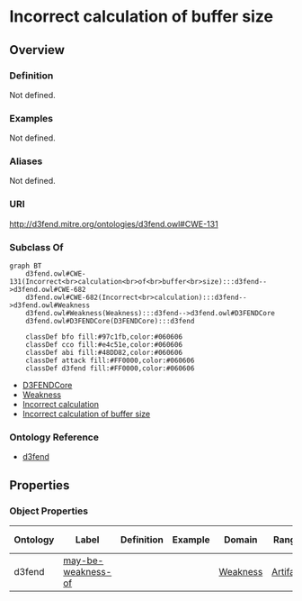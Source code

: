 # Incorrect calculation of buffer size

## Overview

### Definition
Not defined.

### Examples
Not defined.

### Aliases
Not defined.

### URI
http://d3fend.mitre.org/ontologies/d3fend.owl#CWE-131

### Subclass Of
```mermaid
graph BT
    d3fend.owl#CWE-131(Incorrect<br>calculation<br>of<br>buffer<br>size):::d3fend-->d3fend.owl#CWE-682
    d3fend.owl#CWE-682(Incorrect<br>calculation):::d3fend-->d3fend.owl#Weakness
    d3fend.owl#Weakness(Weakness):::d3fend-->d3fend.owl#D3FENDCore
    d3fend.owl#D3FENDCore(D3FENDCore):::d3fend
    
    classDef bfo fill:#97c1fb,color:#060606
    classDef cco fill:#e4c51e,color:#060606
    classDef abi fill:#48DD82,color:#060606
    classDef attack fill:#FF0000,color:#060606
    classDef d3fend fill:#FF0000,color:#060606
```

- [D3FENDCore](/docs/ontology/reference/model/D3FENDCore/D3FENDCore.md)
- [Weakness](/docs/ontology/reference/model/D3FENDCore/Weakness/Weakness.md)
- [Incorrect calculation](/docs/ontology/reference/model/D3FENDCore/Weakness/Incorrect%20calculation/Incorrect%20calculation.md)
- [Incorrect calculation of buffer size](/docs/ontology/reference/model/D3FENDCore/Weakness/Incorrect%20calculation/Incorrect%20calculation%20of%20buffer%20size/Incorrect%20calculation%20of%20buffer%20size.md)


### Ontology Reference
- [d3fend](http://d3fend.mitre.org/ontologies/d3fend.owl#)

## Properties
### Object Properties
| Ontology | Label | Definition | Example | Domain | Range | Inverse Of |
|----------|-------|------------|---------|--------|-------|------------|
| d3fend | [may-be-weakness-of](http://d3fend.mitre.org/ontologies/d3fend.owl#may-be-weakness-of) |  |  | [Weakness](/docs/ontology/reference/model/D3FENDCore/Weakness/Weakness.md) | [Artifact](/docs/ontology/reference/model/D3FENDCore/Artifact/Artifact.md) | [may-have-weakness](http://d3fend.mitre.org/ontologies/d3fend.owl#may-have-weakness) |

